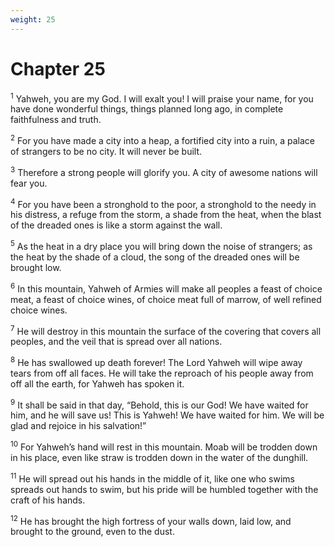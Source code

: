 ```yaml
---
weight: 25
---
```


# Chapter 25

<sup>1</sup> Yahweh, you are my God. I will exalt you! I will praise your name, for you have done wonderful things, things planned long ago, in complete faithfulness and truth. 

<sup>2</sup> For you have made a city into a heap, a fortified city into a ruin, a palace of strangers to be no city. It will never be built. 

<sup>3</sup> Therefore a strong people will glorify you. A city of awesome nations will fear you. 

<sup>4</sup> For you have been a stronghold to the poor, a stronghold to the needy in his distress, a refuge from the storm, a shade from the heat, when the blast of the dreaded ones is like a storm against the wall. 

<sup>5</sup> As the heat in a dry place you will bring down the noise of strangers; as the heat by the shade of a cloud, the song of the dreaded ones will be brought low. 

<sup>6</sup> In this mountain, Yahweh of Armies will make all peoples a feast of choice meat, a feast of choice wines, of choice meat full of marrow, of well refined choice wines. 

<sup>7</sup> He will destroy in this mountain the surface of the covering that covers all peoples, and the veil that is spread over all nations. 

<sup>8</sup> He has swallowed up death forever! The Lord Yahweh will wipe away tears from off all faces. He will take the reproach of his people away from off all the earth, for Yahweh has spoken it. 

<sup>9</sup> It shall be said in that day, “Behold, this is our God! We have waited for him, and he will save us! This is Yahweh! We have waited for him. We will be glad and rejoice in his salvation!” 

<sup>10</sup> For Yahweh’s hand will rest in this mountain. Moab will be trodden down in his place, even like straw is trodden down in the water of the dunghill. 

<sup>11</sup> He will spread out his hands in the middle of it, like one who swims spreads out hands to swim, but his pride will be humbled together with the craft of his hands. 

<sup>12</sup> He has brought the high fortress of your walls down, laid low, and brought to the ground, even to the dust. 


